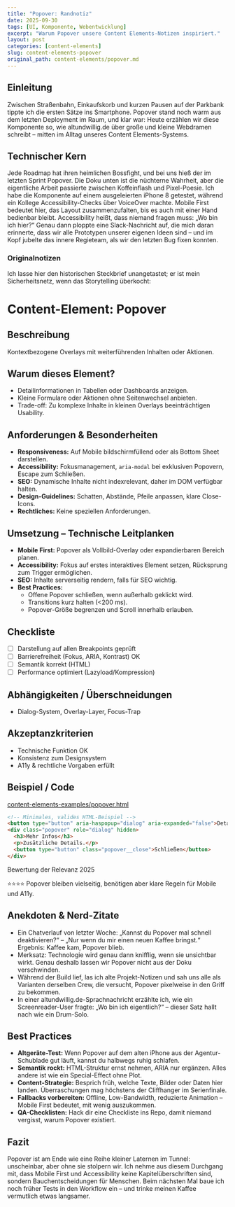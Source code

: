 ```yaml
---
title: "Popover: Randnotiz"
date: 2025-09-30
tags: [UI, Komponente, Webentwicklung]
excerpt: "Warum Popover unsere Content Elements-Notizen inspiriert."
layout: post
categories: [content-elements]
slug: content-elements-popover
original_path: content-elements/popover.md
---
```


## Einleitung
Zwischen Straßenbahn, Einkaufskorb und kurzen Pausen auf der Parkbank tippte ich die ersten Sätze ins Smartphone. Popover stand noch warm aus dem letzten Deployment im Raum, und klar war: Heute erzählen wir diese Komponente so, wie altundwillig.de über große und kleine Webdramen schreibt – mitten im Alltag unseres Content Elements-Systems.

## Technischer Kern
Jede Roadmap hat ihren heimlichen Bossfight, und bei uns hieß der im letzten Sprint Popover. Die Doku unten ist die nüchterne Wahrheit, aber die eigentliche Arbeit passierte zwischen Koffeinflash und Pixel-Poesie. Ich habe die Komponente auf einem ausgeleierten iPhone 8 getestet, während ein Kollege Accessibility-Checks über VoiceOver machte. Mobile First bedeutet hier, das Layout zusammenzufalten, bis es auch mit einer Hand bedienbar bleibt. Accessibility heißt, dass niemand fragen muss: „Wo bin ich hier?“ Genau dann ploppte eine Slack-Nachricht auf, die mich daran erinnerte, dass wir alle Prototypen unserer eigenen Ideen sind – und im Kopf jubelte das innere Regieteam, als wir den letzten Bug fixen konnten.

### Originalnotizen
Ich lasse hier den historischen Steckbrief unangetastet; er ist mein Sicherheitsnetz, wenn das Storytelling überkocht:
# Content-Element: Popover

## Beschreibung
Kontextbezogene Overlays mit weiterführenden Inhalten oder Aktionen.

## Warum dieses Element?
- Detailinformationen in Tabellen oder Dashboards anzeigen.
- Kleine Formulare oder Aktionen ohne Seitenwechsel anbieten.
- Trade-off: Zu komplexe Inhalte in kleinen Overlays beeinträchtigen Usability.

## Anforderungen & Besonderheiten
- **Responsiveness:** Auf Mobile bildschirmfüllend oder als Bottom Sheet darstellen.
- **Accessibility:** Fokusmanagement, `aria-modal` bei exklusiven Popovern, Escape zum Schließen.
- **SEO:** Dynamische Inhalte nicht indexrelevant, daher im DOM verfügbar halten.
- **Design-Guidelines:** Schatten, Abstände, Pfeile anpassen, klare Close-Icons.
- **Rechtliches:** Keine speziellen Anforderungen.

## Umsetzung – Technische Leitplanken
- **Mobile First:** Popover als Vollbild-Overlay oder expandierbaren Bereich planen.
- **Accessibility:** Fokus auf erstes interaktives Element setzen, Rücksprung zum Trigger ermöglichen.
- **SEO:** Inhalte serverseitig rendern, falls für SEO wichtig.
- **Best Practices:**
  - Offene Popover schließen, wenn außerhalb geklickt wird.
  - Transitions kurz halten (<200 ms).
  - Popover-Größe begrenzen und Scroll innerhalb erlauben.

## Checkliste
- [ ] Darstellung auf allen Breakpoints geprüft
- [ ] Barrierefreiheit (Fokus, ARIA, Kontrast) OK
- [ ] Semantik korrekt (HTML)
- [ ] Performance optimiert (Lazyload/Kompression)

## Abhängigkeiten / Überschneidungen
- Dialog-System, Overlay-Layer, Focus-Trap

## Akzeptanzkriterien
- Technische Funktion OK
- Konsistenz zum Designsystem
- A11y & rechtliche Vorgaben erfüllt

## Beispiel / Code
[content-elements-examples/popover.html](../content-elements-examples/popover.html)

```html
<!-- Minimales, valides HTML-Beispiel -->
<button type="button" aria-haspopup="dialog" aria-expanded="false">Details</button>
<div class="popover" role="dialog" hidden>
  <h3>Mehr Infos</h3>
  <p>Zusätzliche Details.</p>
  <button type="button" class="popover__close">Schließen</button>
</div>
```

Bewertung der Relevanz 2025

⭐⭐⭐⭐ Popover bleiben vielseitig, benötigen aber klare Regeln für Mobile und A11y.

## Anekdoten & Nerd-Zitate
- Ein Chatverlauf von letzter Woche: „Kannst du Popover mal schnell deaktivieren?“ – „Nur wenn du mir einen neuen Kaffee bringst.“ Ergebnis: Kaffee kam, Popover blieb.
- Merksatz: Technologie wird genau dann knifflig, wenn sie unsichtbar wirkt. Genau deshalb lassen wir Popover nicht aus der Doku verschwinden.
- Während der Build lief, las ich alte Projekt-Notizen und sah uns alle als Varianten derselben Crew, die versucht, Popover pixelweise in den Griff zu bekommen.
- In einer altundwillig.de-Sprachnachricht erzählte ich, wie ein Screenreader-User fragte: „Wo bin ich eigentlich?“ – dieser Satz hallt nach wie ein Drum-Solo.

## Best Practices
- **Altgeräte-Test:** Wenn Popover auf dem alten iPhone aus der Agentur-Schublade gut läuft, kannst du halbwegs ruhig schlafen.
- **Semantik rockt:** HTML-Struktur ernst nehmen, ARIA nur ergänzen. Alles andere ist wie ein Special-Effect ohne Plot.
- **Content-Strategie:** Besprich früh, welche Texte, Bilder oder Daten hier landen. Überraschungen mag höchstens der Cliffhanger im Serienfinale.
- **Fallbacks vorbereiten:** Offline, Low-Bandwidth, reduzierte Animation – Mobile First bedeutet, mit wenig auszukommen.
- **QA-Checklisten:** Hack dir eine Checkliste ins Repo, damit niemand vergisst, warum Popover existiert.

## Fazit
Popover ist am Ende wie eine Reihe kleiner Laternen im Tunnel: unscheinbar, aber ohne sie stolpern wir. Ich nehme aus diesem Durchgang mit, dass Mobile First und Accessibility keine Kapitelüberschriften sind, sondern Bauchentscheidungen für Menschen. Beim nächsten Mal baue ich noch früher Tests in den Workflow ein – und trinke meinen Kaffee vermutlich etwas langsamer.
